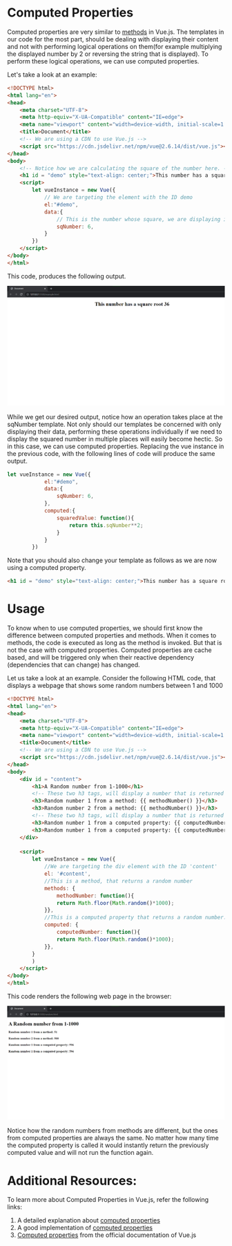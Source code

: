 # Computed Properties
Computed properties are very similar to [methods](https://flaviocopes.com/vue-methods/) in Vue.js. The templates in our code for the most part, should be dealing with displaying their content and not with performing logical operations on them(for example multiplying the displayed number by 2 or reversing the string that is displayed). To perform these logical operations, we can use computed properties.

Let's take a look at an example:
```html
<!DOCTYPE html>
<html lang="en">
<head>
    <meta charset="UTF-8">
    <meta http-equiv="X-UA-Compatible" content="IE=edge">
    <meta name="viewport" content="width=device-width, initial-scale=1.0">
    <title>Document</title>
    <!-- We are using a CDN to use Vue.js -->
    <script src="https://cdn.jsdelivr.net/npm/vue@2.6.14/dist/vue.js"></script>
</head>
<body>
    <!-- Notice how we are calculating the square of the number here. -->
    <h1 id = "demo" style="text-align: center;">This number has a square root {{ sqNumber**2 }}</h1>
    <script>
        let vueInstance = new Vue({
            // We are targeting the element with the ID demo
            el:"#demo",
            data:{
                // This is the number whose square, we are displaying in the browser
                sqNumber: 6,
            }
        })
    </script>
</body>
</html>
```
This code, produces the following output. 

![](./assets/computedProp2.png)

While we get our desired output, notice how an operation takes place at the sqNumber template. Not only should our templates be concerned with only displaying their data, performing these operations individually if we need to display the squared number in multiple places will easily become hectic. So in this case, we can use computed properties. Replacing the vue instance in the previous code, with the following lines of code will produce the same output.
```js
let vueInstance = new Vue({
            el:"#demo",
            data:{
                sqNumber: 6,
            },
            computed:{
                squaredValue: function(){
                    return this.sqNumber**2;
                }
            }
        })
```
Note that you should also change your template as follows as we are now using a computed property.
```html
<h1 id = "demo" style="text-align: center;">This number has a square root {{ squaredValue }}</h1>
```
# Usage
To know when to use computed properties, we should first know the difference between computed properties and methods. When it comes to methods, the code is executed as long as the method is invoked. But that is not the case with computed properties. Computed properties are cache based, and will be triggered only when their reactive dependency (dependencies that can change) has changed. 

Let us take a look at an example. Consider the following HTML code, that displays a webpage that shows some random numbers between 1 and 1000

```html
<!DOCTYPE html>
<html lang="en">
<head>
    <meta charset="UTF-8">
    <meta http-equiv="X-UA-Compatible" content="IE=edge">
    <meta name="viewport" content="width=device-width, initial-scale=1.0">
    <title>Document</title>
    <!-- We are using a CDN to use Vue.js -->
    <script src="https://cdn.jsdelivr.net/npm/vue@2.6.14/dist/vue.js"></script>
</head>
<body>
    <div id = "content">
        <h1>A Random number from 1-1000</h1>
        <!-- These two h3 tags, will display a number that is returned from a method -->
        <h3>Random number 1 from a method: {{ methodNumber() }}</h3>
        <h3>Random number 2 from a method: {{ methodNumber() }}</h3>
        <!-- These two h3 tags, will display a number that is returned from a computed property -->
        <h3>Random number 1 from a computed property: {{ computedNumber }}</h3>
        <h3>Random number 1 from a computed property: {{ computedNumber }}</h3>
    </div>

    <script>
        let vueInstance = new Vue({
            //We are targeting the div element with the ID 'content'
            el: '#content',
            //This is a method, that returns a random number
            methods: {
                methodNumber: function(){
                return Math.floor(Math.random()*1000);
            }},
            //This is a computed property that returns a random number. 
            computed: {
                computedNumber: function(){
                return Math.floor(Math.random()*1000);
            }},
        }
        )
    </script>
</body>
</html>
```
This code renders the following web page in the browser:

![](./assets/computedProp.png)

Notice how the random numbers from methods are different, but the ones from computed properties are always the same. No matter how many time the computed property is called it would instantly return the previously computed value and will not run the function again.

# Additional Resources:
To learn more about Computed Properties in Vue.js, refer the following links:
1. A detailed explanation about [computed properties](https://blog.logrocket.com/understanding-computed-properties-in-vue-js/#usingcomputedpropertiesassetters)
2. A good implementation of [computed properties](https://developer.mozilla.org/en-US/docs/Learn/Tools_and_testing/Client-side_JavaScript_frameworks/Vue_computed_properties)
3. [Computed properties](https://vuejs.org/v2/guide/computed.html) from the official documentation of Vue.js